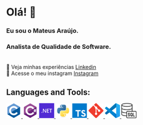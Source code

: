 # Olá! 👋

### Eu sou o Mateus Araújo.
### Analista de Qualidade de Software.<br /><br/>
📖 Veja minhas experiências [Linkedin](https://www.linkedin.com/in/mateus-de-sousa-araujo-a521a8234/)<br/>
📸 Acesse o meu instagram [Instagram](https://www.instagram.com/mateus19araujo/)

<!--
<style>
  .componente {
    display: inline-block;
    margin-right: 10px; 
  }
</style>

<div class="componente">
    <img src="https://github-readme-stats.vercel.app/api?username=MateusAra&show_icons=true&locale=en" alt="Mateus Araújo" /> 
</div>
<div class="componente">
    <img src="https://github-readme-stats.vercel.app/api/top-langs?username=MateusAra&show_icons=true&locale=en&layout=compact" alt="Mateus Araújo" />
</div>
</br>
/-->
## Languages and Tools:

<p align="left">
    <a href="https://www.cprogramming.com/" target="_blank" rel="noreferrer"> 
        <img src="icons/c.svg" alt="C" width="40" height="40" /> 
    </a>   
    <a href="https://www.w3schools.com/cs/" target="_blank" rel="noreferrer"> 
        <img src="icons/csharp.svg" alt="C Sharp" width="40" height="40" /> 
    </a> 
    <a href="https://dotnet.microsoft.com/" target="_blank" rel="noreferrer"> 
        <img src="icons/dotnet.svg" alt="Dot Net" width="40" height="40" /> 
    </a> 
    <a href="https://www.python.org" target="_blank" rel="noreferrer"> 
        <img src="icons/python.svg" alt="Python" width="40" height="40" /> 
    </a>   
    <a href="https://www.typescriptlang.org/" target="_blank" rel="noreferrer"> 
        <img src="icons/typescript.svg" alt="TypeScript" width="40" height="40" /> 
    </a>
    <a href="https://git-scm.com/" target="_blank" rel="noreferrer"> 
        <img src="icons/git.svg" alt="Git" width="40" height="40"/> 
    </a> 
    <a href="https://code.visualstudio.com/brand" target="_blank" rel="noreferrer"> 
        <img src="icons/vscode.png" alt="VSCode" width="40" height="40" /> 
    </a> 
    <a href="https://www.flaticon.com/br/icones-gratis/sql" target="_blank" rel="noreferrer"> 
        <img src="icons/servidor-sql.png" alt="SQL" width="40" height="40">
    </a>
    
</p>

